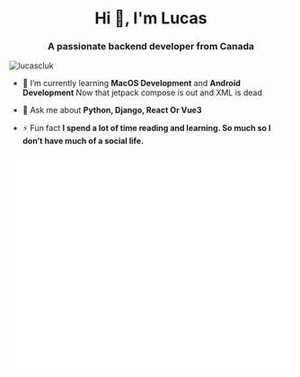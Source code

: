 <h1 align="center">Hi 👋, I'm Lucas</h1>
<h3 align="center">A passionate backend developer from Canada</h3>

<p align="left"> <img src="https://komarev.com/ghpvc/?username=lucascluk" alt="lucascluk" /> </p>

- 🌱 I’m currently learning **MacOS Development** and **Android Development** Now that jetpack compose is out and XML is dead   

- 💬 Ask me about **Python, Django, React Or Vue3**


- ⚡ Fun fact **I spend a lot of time reading and learning. So much so I don’t have much of a social life.**


<!-- If you're using "master" as default branch -->
![Metrics](https://github.com/LucasCoderT/LucasCoderT/blob/master/github-metrics.svg)


